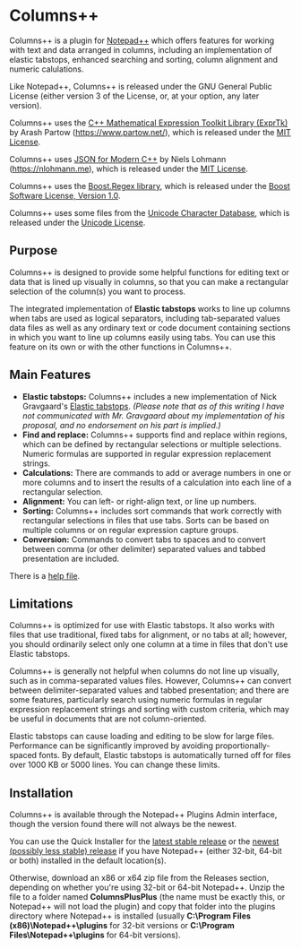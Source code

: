 # Columns++

Columns++ is a plugin for [Notepad++](https://github.com/notepad-plus-plus/notepad-plus-plus) which offers features for working with text and data arranged in columns, including an implementation of elastic tabstops, enhanced searching and sorting, column alignment and numeric calulations.

Like Notepad++, Columns++ is released under the GNU General Public License (either version 3 of the License, or, at your option, any later version).

Columns++ uses the [C++ Mathematical Expression Toolkit Library
(ExprTk)](https://github.com/ArashPartow/exprtk) by Arash Partow (https://www.partow.net/), which is released under the [MIT License](https://www.opensource.org/licenses/MIT).

Columns++ uses [JSON for Modern C++](https://github.com/nlohmann/json) by Niels Lohmann (https://nlohmann.me), which is released under the [MIT License](https://www.opensource.org/licenses/MIT).

Columns++ uses the [Boost.Regex library](https://github.com/boostorg/regex/), which is released under the [Boost Software License, Version 1.0](https://www.boost.org/LICENSE_1_0.txt).

Columns++ uses some files from the [Unicode Character Database](https://www.unicode.org/ucd/), which is released under the [Unicode License](https://www.unicode.org/license.txt).

## Purpose

Columns++ is designed to provide some helpful functions for editing text or data that is lined up visually in columns, so that you can make a rectangular selection of the column(s) you want to process.

The integrated implementation of __Elastic tabstops__ works to line up columns when tabs are used as logical separators, including tab-separated values data files as well as any ordinary text or code document containing sections in which you want to line up columns easily using tabs. You can use this feature on its own or with the other functions in Columns++.

## Main Features

* __Elastic tabstops:__ Columns++ includes a new implementation of Nick Gravgaard's [Elastic tabstops](https://nickgravgaard.com/elastic-tabstops/). _(Please note that as of this writing I have not communicated with Mr. Gravgaard about my implementation of his proposal, and no endorsement on his part is implied.)_
* __Find and replace:__ Columns++ supports find and replace within regions, which can be defined by rectangular selections or multiple selections. Numeric formulas are supported in regular expression replacement strings.
* __Calculations:__ There are commands to add or average numbers in one or more columns and to insert the results of a calculation into each line of a rectangular selection.
* __Alignment:__ You can left- or right-align text, or line up numbers.
* __Sorting:__ Columns++ includes sort commands that work correctly with rectangular selections in files that use tabs. Sorts can be based on multiple columns or on regular expression capture groups.
* __Conversion:__ Commands to convert tabs to spaces and to convert between comma (or other delimiter) separated values and tabbed presentation are included.

There is a [help file](https://coises.github.io/ColumnsPlusPlus/help.htm).

## Limitations

Columns++ is optimized for use with Elastic tabstops. It also works with files that use traditional, fixed tabs for alignment, or no tabs at all; however, you should ordinarily select only one column at a time in files that don't use Elastic tabstops.

Columns++ is generally not helpful when columns do not line up visually, such as in comma-separated values files. However, Columns++ can convert between delimiter-separated values and tabbed presentation; and there are some features, particularly search using numeric formulas in regular expression replacement strings and sorting with custom criteria, which may be useful in documents that are not column-oriented.

Elastic tabstops can cause loading and editing to be slow for large files. Performance can be significantly improved by avoiding proportionally-spaced fonts. By default, Elastic tabstops is automatically turned off for files over 1000 KB or 5000 lines. You can change these limits.

## Installation

Columns++ is available through the Notepad++ Plugins Admin interface, though the version found there will not always be the newest.

You can use the Quick Installer for the [latest stable release](https://github.com/Coises/ColumnsPlusPlus/releases/latest/) or the [newest (possibly less stable) release](https://github.com/Coises/ColumnsPlusPlus/releases) if you have Notepad++ (either 32-bit, 64-bit or both) installed in the default location(s).

Otherwise, download an x86 or x64 zip file from the Releases section, depending on whether you're using 32-bit or 64-bit Notepad++. Unzip the file to a folder named __ColumnsPlusPlus__ (the name must be exactly this, or Notepad++ will not load the plugin) and copy that folder into the plugins directory where Notepad++ is installed (usually __C:\Program Files (x86)\Notepad++\plugins__ for 32-bit versions or __C:\Program Files\Notepad++\plugins__ for 64-bit versions).
